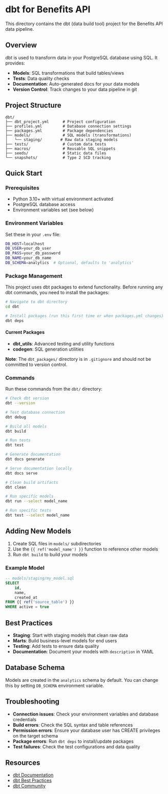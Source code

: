 # dbt for Benefits API

This directory contains the dbt (data build tool) project for the Benefits API data pipeline.

## Overview

dbt is used to transform data in your PostgreSQL database using SQL. It provides:
- **Models**: SQL transformations that build tables/views
- **Tests**: Data quality checks
- **Documentation**: Auto-generated docs for your data models
- **Version Control**: Track changes to your data pipeline in git

## Project Structure

```
dbt/
├── dbt_project.yml      # Project configuration
├── profiles.yml         # Database connection settings
├── packages.yml         # Package dependencies
├── models/              # SQL models (transformations)
│   └── staging/        # Raw data staging models
├── tests/               # Custom data tests
├── macros/              # Reusable SQL snippets
├── seeds/               # Static data files
└── snapshots/           # Type 2 SCD tracking
```

## Quick Start

### Prerequisites
- Python 3.10+ with virtual environment activated
- PostgreSQL database access
- Environment variables set (see below)

### Environment Variables
Set these in your `.env` file:
```bash
DB_HOST=localhost
DB_USER=your_db_user
DB_PASS=your_db_password
DB_NAME=your_db_name
DB_SCHEMA=analytics  # Optional, defaults to 'analytics'
```

### Package Management

This project uses dbt packages to extend functionality. Before running any dbt commands, you need to install the packages:

```bash
# Navigate to dbt directory
cd dbt

# Install packages (run this first time or when packages.yml changes)
dbt deps
```

#### Current Packages
- **dbt_utils**: Advanced testing and utility functions
- **codegen**: SQL generation utilities

**Note**: The `dbt_packages/` directory is in `.gitignore` and should not be committed to version control.

### Commands

Run these commands from the `dbt/` directory:

```bash
# Check dbt version
dbt --version

# Test database connection
dbt debug

# Build all models
dbt build

# Run tests
dbt test

# Generate documentation
dbt docs generate

# Serve documentation locally
dbt docs serve

# Clean build artifacts
dbt clean

# Run specific models
dbt run --select model_name

# Run specific tests
dbt test --select model_name
```

## Adding New Models

1. Create SQL files in `models/` subdirectories
2. Use the `{{ ref('model_name') }}` function to reference other models
3. Run `dbt build` to build your models

### Example Model
```sql
-- models/staging/my_model.sql
SELECT 
    id,
    name,
    created_at
FROM {{ ref('source_table') }}
WHERE active = true
```

## Best Practices

- **Staging**: Start with staging models that clean raw data
- **Marts**: Build business-level models for end users
- **Testing**: Add tests to ensure data quality
- **Documentation**: Document your models with `description` in YAML

## Database Schema

Models are created in the `analytics` schema by default. You can change this by setting `DB_SCHEMA` environment variable.

## Troubleshooting

- **Connection issues**: Check your environment variables and database credentials
- **Build errors**: Check the SQL syntax and table references
- **Permission errors**: Ensure your database user has CREATE privileges on the target schema
- **Package errors**: Run `dbt deps` to install/update packages
- **Test failures**: Check the test configurations and data quality

## Resources

- [dbt Documentation](https://docs.getdbt.com/)
- [dbt Best Practices](https://docs.getdbt.com/guides/best-practices)
- [dbt Community](https://community.getdbt.com/) 
